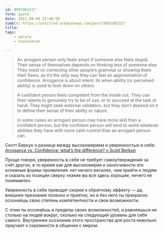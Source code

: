 ```yaml
---
id: 9991983317
form: quote
date: 2011-09-09 15:40:59
tumblr: https://untitled.urbansheep.com/post/9991983317
title: 
tags:
    - цитаты
    - психология

---
```


<blockquote>
<p>An arrogant person only feels smart if someone else feels stupid. Their sense of themselves depends on thinking less of someone else. They insist on correcting other people’s grammar or showing them their flaws, as it’s the only way they can feel an approximation of confidence. Arrogance is about intent: its when ability (or perceived ability) is used to look down on others.</p>

<p>A confident person feels competent from the inside out. They use their talents to genuinely try to be of use, or to succeed at the task at hand. They might seek external validation, but they don’t depend on it to define their sense of their ability or nature.</p>

<p>In some cases an arrogant person may have more skill than a confident person, but the confident person will tend to wield whatever abilities they have with more calm control than an arrogant person can.</p>
</blockquote>

<p>Скотт Беркун о разнице между высокомерием и уверенностью в себе: <a href="http://www.scottberkun.com/blog/2011/arrogance-vs-confidence-whats-the-difference/">Arrogance vs. Confidence: what’s the difference? « Scott Berkun</a></p>

<p>Проще говоря, уверенность в себе не требует самоутверждения за счёт других, в то время как для высокомерия и заносчивости это основные формы проявления: нет ничего веселее, чем прийти к людям и сказать из позиции сверху «какие вы все здесь хорошие, ничего не понимаете».</p>

<p>Уверенность в себе приводит скорее к обратному эффекту — да, внешнее признание полезно и приятно, но и без него ты прекрасно осознаёшь свою степень компетентности и свои возможности.</p>

<p>С этим ты осознаёшь и пределы своих возможностей, и равняешься не столько на людей вокруг, сколько на следующий уровень для себя самого. Внутреннее осознание этого пространства для роста невольно приучает к скромности в общении с миром.</p>
